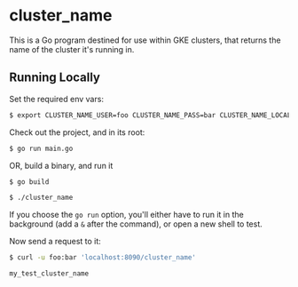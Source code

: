 # cluster_name

This is a Go program destined for use within GKE clusters, that returns the name
of the cluster it's running in.

## Running Locally

Set the required env vars:

```bash
$ export CLUSTER_NAME_USER=foo CLUSTER_NAME_PASS=bar CLUSTER_NAME_LOCAL=true
```

Check out the project, and in its root:

```bash
$ go run main.go
```

OR, build a binary, and run it

```bash
$ go build

$ ./cluster_name
```


If you choose the `go run` option, you'll either have to run it in the
background (add a `&` after the command), or open a new shell to test.

Now send a request to it:

```bash
$ curl -u foo:bar 'localhost:8090/cluster_name'

my_test_cluster_name
```